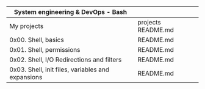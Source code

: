 
|System engineering & DevOps - Bash |              |
-------------------------------------|-------------|
|My projects                | projects README.md|
|0x00. Shell, basics  | README.md|
|0x01. Shell, permissions | README.md|
|0x02. Shell, I/O Redirections and filters|README.md|
|0x03. Shell, init files, variables and expansions |README.md|

